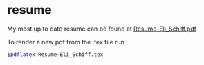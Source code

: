 # resume

My most up to date resume can be found at [Resume-Eli_Schiff.pdf](Resume-Eli_Schiff.pdf)


To render a new pdf from the .tex file run
```bash
$pdflatex Resume-Eli_Schiff.tex
```

